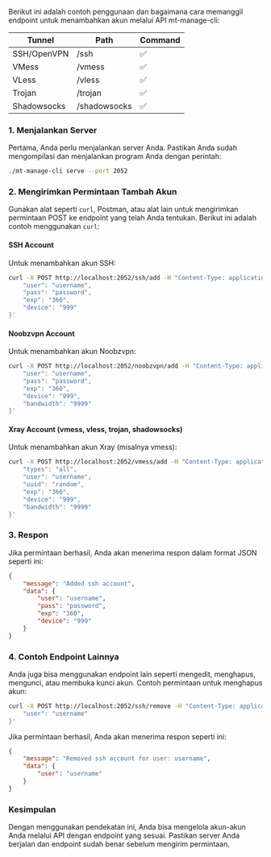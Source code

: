 Berikut ini adalah contoh penggunaan dan bagaimana cara memanggil endpoint untuk menambahkan akun melalui API mt-manage-cli:

|Tunnel|Path|Command|
|--|--|--|
|SSH/OpenVPN|/ssh|✅|
|VMess|/vmess|✅|
|VLess|/vless|✅|
|Trojan|/trojan|✅|
|Shadowsocks|/shadowsocks|✅|

### 1. Menjalankan Server
Pertama, Anda perlu menjalankan server Anda. Pastikan Anda sudah mengompilasi dan menjalankan program Anda dengan perintah:
```bash
./mt-manage-cli serve --port 2052
```

### 2. Mengirimkan Permintaan Tambah Akun
Gunakan alat seperti `curl`, Postman, atau alat lain untuk mengirimkan permintaan POST ke endpoint yang telah Anda tentukan. Berikut ini adalah contoh menggunakan `curl`:

#### SSH Account
Untuk menambahkan akun SSH:
```bash
curl -X POST http://localhost:2052/ssh/add -H "Content-Type: application/json" -d '{
    "user": "username",
    "pass": "password",
    "exp": "360",
    "device": "999"
}'
```

#### Noobzvpn Account
Untuk menambahkan akun Noobzvpn:
```bash
curl -X POST http://localhost:2052/noobzvpn/add -H "Content-Type: application/json" -d '{
    "user": "username",
    "pass": "password",
    "exp": "360",
    "device": "999",
    "bandwidth": "9999"
}'
```

#### Xray Account (vmess, vless, trojan, shadowsocks)
Untuk menambahkan akun Xray (misalnya vmess):
```bash
curl -X POST http://localhost:2052/vmess/add -H "Content-Type: application/json" -d '{
    "types": "all",
    "user": "username",
    "uuid": "random",
    "exp": "360",
    "device": "999",
    "bandwidth": "9999"
}'
```

### 3. Respon
Jika permintaan berhasil, Anda akan menerima respon dalam format JSON seperti ini:
```json
{
    "message": "Added ssh account",
    "data": {
        "user": "username",
        "pass": "password",
        "exp": "360",
        "device": "999"
    }
}
```

### 4. Contoh Endpoint Lainnya
Anda juga bisa menggunakan endpoint lain seperti mengedit, menghapus, mengunci, atau membuka kunci akun. Contoh permintaan untuk menghapus akun:
```bash
curl -X POST http://localhost:2052/ssh/remove -H "Content-Type: application/json" -d '{
    "user": "username"
}'
```

Jika permintaan berhasil, Anda akan menerima respon seperti ini:
```json
{
    "message": "Removed ssh account for user: username",
    "data": {
        "user": "username"
    }
}
```

### Kesimpulan
Dengan menggunakan pendekatan ini, Anda bisa mengelola akun-akun Anda melalui API dengan endpoint yang sesuai. Pastikan server Anda berjalan dan endpoint sudah benar sebelum mengirim permintaan.

